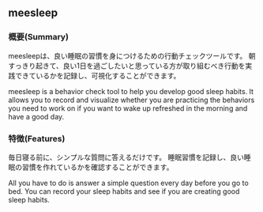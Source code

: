 ## meesleep

### 概要(Summary)
meesleepは、良い睡眠の習慣を身につけるための行動チェックツールです。
朝すっきり起きて、良い1日を過ごしたいと思っている方が取り組むべき行動を実践できているかを記録し、可視化することができます。

meesleep is a behavior check tool to help you develop good sleep habits.
It allows you to record and visualize whether you are practicing the behaviors you need to work on if you want to wake up refreshed in the morning and have a good day.

### 特徴(Features)
毎日寝る前に、シンプルな質問に答えるだけです。
睡眠習慣を記録し、良い睡眠の習慣を作れているかを確認することができます。

All you have to do is answer a simple question every day before you go to bed.
You can record your sleep habits and see if you are creating good sleep habits.